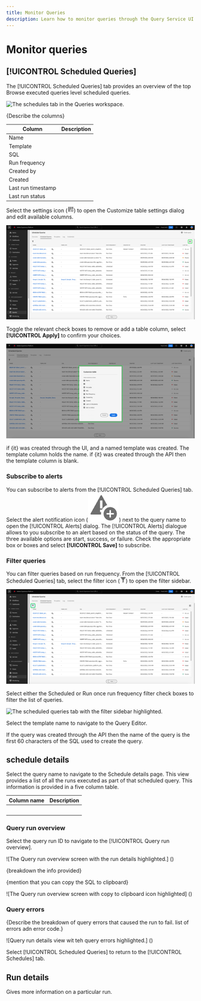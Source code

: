 ```yaml
---
title: Monitor Queries
description: Learn how to monitor queries through the Query Service UI.
---
```

# Monitor queries


## [!UICONTROL Scheduled Queries] 

The [!UICONTROL Scheduled Queries] tab provides an overview of the top  Browse executed queries level scheduled queries.

![The schedules tab in the Queries workspace.]()

{Describe the columns}

| Column | Description  |
|---|---|
| Name |   |
| Template |   |
| SQL |   |
| Run frequency |   |
| Created by |   |
| Created |   |
| Last run timestamp |   |
| Last run status |   |

Select the settings icon (![A settings icon.](./images/monitor-queries/settings-icon.png)) to open the Customize table settings dialog and edit available columns.

![The Customize table settings icon.](./images/monitor-queries/customze-table-settings-icon.png)

Toggle the relevant check boxes to remove or add a table column, select **[!UICONTROL Apply]** to confirm your choices.

![The Customize table settings dialog.](./images/monitor-queries/customize-table-dialog.png)

if {it} was created through the UI, and a named template was created. The template column holds the name. if {it} was created through the API then the template column is blank. 

<!-- >[!IMPORTANT]
>
> -->

### Subscribe to alerts

You can subscribe to alerts from the [!UICONTROL Scheduled Queries] tab. Select the alert notification icon (![An alert icon.](./images/monitor-queries/alerts-icon.png)) next to the query name to open the [!UICONTROL Alerts] dialog. The [!UICONTROL Alerts] dialogue allows to you subscribe to an alert based on the status of the query. The three available options are start, success, or failure. Check the appropriate box or boxes and select **[!UICONTROL Save]** to subscribe.

<!-- Link to alert subscriptions doc when available -->

### Filter queries

You can filter queries based on run frequency. From the [!UICONTROL Scheduled Queries] tab, select the filter icon (![A filter icon](./images/monitor-queries/filter-icon.png)) to open the filter sidebar. 

![The scheduled queries tab with the filter icon highlighted.](./images/monitor-queries/filter-queries.png)

Select either the Scheduled or Run once run frequency filter check boxes to filter the list of queries.

![The scheduled queries tab with the filter sidebar highlighted.]()

Select the template name to navigate to the Query Editor.

<!-- Q) How do you return from the Editor to the Schedules tab? -->

If the query was created through the API then the name of the query is the first 60 characters of the SQL used to create the query.

## schedule details

Select the query name to navigate to the Schedule details page. This view provides a list of all the runs executed as part of that scheduled query. This information is provided in a five column table.

| Column name  | Description  |
|---|---|
|   |   |
|   |   |
|   |   |
|   |   |
|   |   |

### Query run overview

Select the query run ID to navigate to the [!UICONTROL Query run overview].

![The Query run overview screen with the run details highlighted.] ()

{breakdown the info provided}

{mention that you can copy the SQL to clipboard}

![The Query run overview screen with copy to clipboard icon highlighted] ()

### Query errors

{Describe the breakdown of query errors that caused the run to fail. list of errors adn error code.}

![Query run details view wit teh query errors highlighted.] ()

Select [!UICONTROL Scheduled Queries] to return to the [!UICONTROL Schedules] tab.

## Run details

Gives more information on a particular run.

